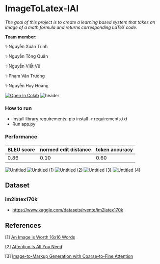 # ImageToLatex-IAI

*The goal of this project is to create a learning based system that takes an image of a math formula and returns corresponding LaTeX code.*


**Team member**:

✨Nguyễn Xuân Trình

✨Nguyễn Tông Quân

✨Nguyễn Viết Vũ

✨Phạm Văn Trường

✨Nguyễn Huy Hoàng

[![Open In Colab](https://colab.research.google.com/assets/colab-badge.svg)](https://colab.research.google.com/drive/1rBvq9kR44O1KW05IE_aavxj3ppuTSDSP?usp=sharing)
![header](https://github.com/hoanghelloworld/ImageToLatex-IAI/assets/115699781/eca687a7-a41a-4089-8a58-b0b742e086ae)

### How to run
- Install library requirements: pip install -r requirements.txt
- Run app.py

### Performance
| BLEU score | normed edit distance | token accuracy |
| ---------- | -------------------- | -------------- |
| 0.86       | 0.10                 | 0.60           |


![Untitled](https://github.com/hoanghelloworld/ImageToLatex-IAI/assets/115699781/3d5c7508-45f4-49a2-a8a9-4127d467aaab)
![Untitled (1)](https://github.com/hoanghelloworld/ImageToLatex-IAI/assets/115699781/64c390c3-cd1e-42f3-ad79-e06cdcfea825)
![Untitled (2)](https://github.com/hoanghelloworld/ImageToLatex-IAI/assets/115699781/38d10e8d-9061-49e0-bfc5-f386f27382c6)
![Untitled (3)](https://github.com/hoanghelloworld/ImageToLatex-IAI/assets/115699781/f98c23bd-2ad4-4448-bf7f-6dec2e067e39)
![Untitled (4)](https://github.com/hoanghelloworld/ImageToLatex-IAI/assets/115699781/190f9c26-c1cc-40e4-a86b-0dd3443685bf)


## Dataset
### im2latex170k
- https://www.kaggle.com/datasets/rvente/im2latex170k
## References
[1] [An Image is Worth 16x16 Words](https://arxiv.org/abs/2010.11929)

[2] [Attention Is All You Need](https://arxiv.org/abs/1706.03762)

[3] [Image-to-Markup Generation with Coarse-to-Fine Attention](https://arxiv.org/abs/1609.04938v2)
